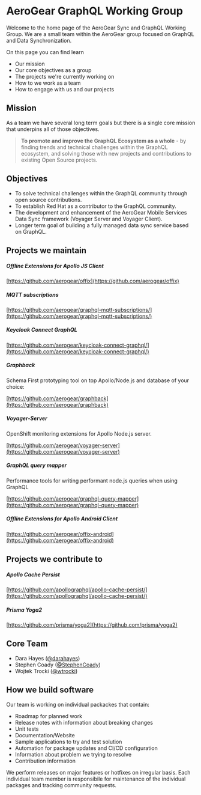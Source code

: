 # AeroGear GraphQL Working Group

Welcome to the home page of the AeroGear Sync and GraphQL Working Group. We are a small team within the AeroGear group focused on GraphQL and Data Synchronization.

On this page you can find learn

* Our mission
* Our core objectives as a group
* The projects we're currently working on
* How to we work as a team 
* How to engage with us and our projects

## Mission

As a team we have several long term goals but there is a single core mission that underpins all of those objectives.

> **To promote and improve the GraphQL Ecosystem as a whole** - by finding trends and technical challenges within the GraphQL ecosystem, and solving those with new projects and contributions to existing Open Source projects.

## Objectives

* To solve technical challenges within the GraphQL community through open source contributions.
* To establish Red Hat as a contributor to the GraphQL community.
* The development and enhancement of the AeroGear Mobile Services Data Sync framework (Voyager Server and Voyager Client).
* Longer term goal of building a fully managed data sync service based on GraphQL.

## Projects we maintain

##### Offline Extensions for Apollo JS Client

[https://github.com/aerogear/offix](https://github.com/aerogear/offix)

##### MQTT subscriptions 

[https://github.com/aerogear/graphql-mqtt-subscriptions/](https://github.com/aerogear/graphql-mqtt-subscriptions/)

##### Keycloak Connect GraphQL

[https://github.com/aerogear/keycloak-connect-graphql/](https://github.com/aerogear/keycloak-connect-graphql/)

#####  Graphback

Schema First prototyping tool on top Apollo/Node.js and database of your choice:

[https://github.com/aerogear/graphback](https://github.com/aerogear/graphback)

##### Voyager-Server

OpenShift monitoring extensions for Apollo Node.js server.

[https://github.com/aerogear/voyager-server](https://github.com/aerogear/voyager-server)

##### GraphQL query mapper 

Performance tools for writing performant node.js queries when using GraphQL

[https://github.com/aerogear/graphql-query-mapper](https://github.com/aerogear/graphql-query-mapper)

##### Offline Extensions for Apollo Android Client

[https://github.com/aerogear/offix-android](https://github.com/aerogear/offix-android)

## Projects we contribute to

##### Apollo Cache Persist
[https://github.com/apollographql/apollo-cache-persist/](https://github.com/apollographql/apollo-cache-persist/)

##### Prisma Yoga2
[https://github.com/prisma/yoga2](https://github.com/prisma/yoga2)

## Core Team

- Dara Hayes ([@darahayes](https://github.com/darahayes))
- Stephen Coady ([@StephenCoady](https://github.com/StephenCoady))
- Wojtek Trocki ([@wtrocki](https://github.com/wtrocki))

## How we build software

Our team is working on individual packackes that contain:

- Roadmap for planned work
- Release notes with information about breaking changes
- Unit tests 
- Documentation/Website
- Sample applications to try and test solution
- Automation for package updates and CI/CD configuration
- Information about problem we trying to resolve
- Contribution information

We perform releases on major features or hotfixes on irregular basis. 
Each individual team member is responsibile for maintenance of the individual packages and tracking 
community requests.
